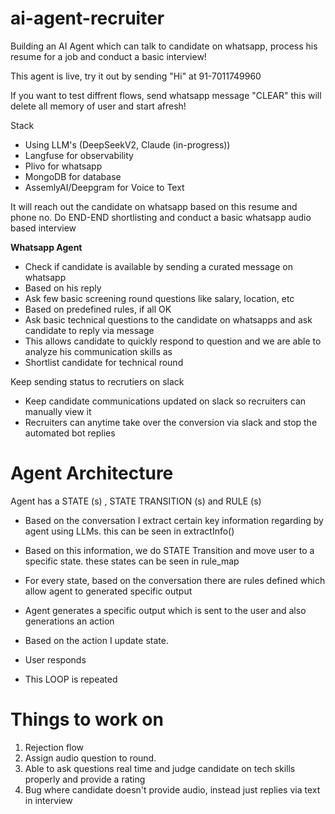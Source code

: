 # ai-agent-recruiter

Building an AI Agent which can talk to candidate on whatsapp, process his resume for a job and conduct a basic interview!

This agent is live, try it out by sending "Hi" at 91-7011749960

If you want to test diffrent flows, send whatsapp message "CLEAR" this will delete all memory of user and start afresh!

Stack

- Using LLM's (DeepSeekV2, Claude (in-progress))
- Langfuse for observability
- Plivo for whatsapp
- MongoDB for database
- AssemlyAI/Deepgram for Voice to Text

It will reach out the candidate on whatsapp based on this resume and phone no.
Do END-END shortlisting and conduct a basic whatsapp audio based interview

**Whatsapp Agent**

- Check if candidate is available by sending a curated message on whatsapp
- Based on his reply
- Ask few basic screening round questions like salary, location, etc
- Based on predefined rules, if all OK
- Ask basic technical questions to the candidate on whatsapps and ask candidate to reply via message
- This allows candidate to quickly respond to question and we are able to analyze his communication skills as
- Shortlist candidate for technical round

Keep sending status to recrutiers on slack

- Keep candidate communications updated on slack so recruiters can manually view it
- Recruiters can anytime take over the conversion via slack and stop the automated bot replies


Agent Architecture
======================

Agent has a STATE (s) , STATE TRANSITION (s) and RULE (s)

- Based on the conversation I extract certain key information regarding by agent using LLMs. this can be seen in extractInfo()

- Based on this information, we do STATE Transition and move user to a specific state. these states can be seen in rule_map

- For every state, based on the conversation there are rules defined which allow agent to generated specific output

- Agent generates a specific output which is sent to the user and also generations an action

- Based on the action I update state. 

- User responds 

- This LOOP is repeated



Things to work on
==================
1. Rejection flow
2. Assign audio question to round. 
3. Able to ask questions real time and judge candidate on tech skills properly and provide a rating
4. Bug where candidate doesn't provide audio, instead just replies via text in interview